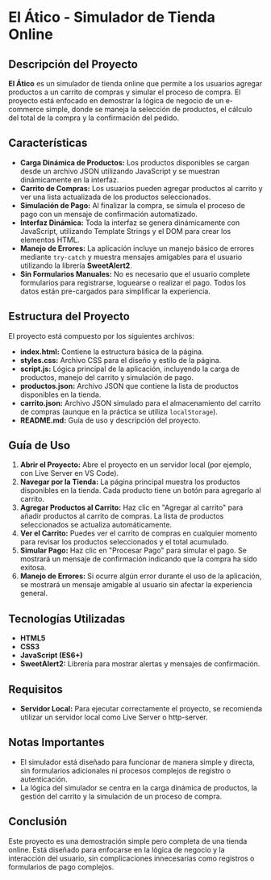 # El Ático - Simulador de Tienda Online

## Descripción del Proyecto

**El Ático** es un simulador de tienda online que permite a los usuarios agregar productos a un carrito de compras y simular el proceso de compra. El proyecto está enfocado en demostrar la lógica de negocio de un e-commerce simple, donde se maneja la selección de productos, el cálculo del total de la compra y la confirmación del pedido.

## Características

- **Carga Dinámica de Productos:** Los productos disponibles se cargan desde un archivo JSON utilizando JavaScript y se muestran dinámicamente en la interfaz.
- **Carrito de Compras:** Los usuarios pueden agregar productos al carrito y ver una lista actualizada de los productos seleccionados.
- **Simulación de Pago:** Al finalizar la compra, se simula el proceso de pago con un mensaje de confirmación automatizado.
- **Interfaz Dinámica:** Toda la interfaz se genera dinámicamente con JavaScript, utilizando Template Strings y el DOM para crear los elementos HTML.
- **Manejo de Errores:** La aplicación incluye un manejo básico de errores mediante `try-catch` y muestra mensajes amigables para el usuario utilizando la librería **SweetAlert2**.
- **Sin Formularios Manuales:** No es necesario que el usuario complete formularios para registrarse, loguearse o realizar el pago. Todos los datos están pre-cargados para simplificar la experiencia.

## Estructura del Proyecto

El proyecto está compuesto por los siguientes archivos:

- **index.html:** Contiene la estructura básica de la página.
- **styles.css:** Archivo CSS para el diseño y estilo de la página.
- **script.js:** Lógica principal de la aplicación, incluyendo la carga de productos, manejo del carrito y simulación de pago.
- **productos.json:** Archivo JSON que contiene la lista de productos disponibles en la tienda.
- **carrito.json:** Archivo JSON simulado para el almacenamiento del carrito de compras (aunque en la práctica se utiliza `localStorage`).
- **README.md:** Guía de uso y descripción del proyecto.

## Guía de Uso

1. **Abrir el Proyecto:** Abre el proyecto en un servidor local (por ejemplo, con Live Server en VS Code).
2. **Navegar por la Tienda:** La página principal muestra los productos disponibles en la tienda. Cada producto tiene un botón para agregarlo al carrito.
3. **Agregar Productos al Carrito:** Haz clic en "Agregar al carrito" para añadir productos al carrito de compras. La lista de productos seleccionados se actualiza automáticamente.
4. **Ver el Carrito:** Puedes ver el carrito de compras en cualquier momento para revisar los productos seleccionados y el total acumulado.
5. **Simular Pago:** Haz clic en "Procesar Pago" para simular el pago. Se mostrará un mensaje de confirmación indicando que la compra ha sido exitosa.
6. **Manejo de Errores:** Si ocurre algún error durante el uso de la aplicación, se mostrará un mensaje amigable al usuario sin afectar la experiencia general.

## Tecnologías Utilizadas

- **HTML5**
- **CSS3**
- **JavaScript (ES6+)**
- **SweetAlert2:** Librería para mostrar alertas y mensajes de confirmación.

## Requisitos

- **Servidor Local:** Para ejecutar correctamente el proyecto, se recomienda utilizar un servidor local como Live Server o http-server.

## Notas Importantes

- El simulador está diseñado para funcionar de manera simple y directa, sin formularios adicionales ni procesos complejos de registro o autenticación.
- La lógica del simulador se centra en la carga dinámica de productos, la gestión del carrito y la simulación de un proceso de compra.

## Conclusión

Este proyecto es una demostración simple pero completa de una tienda online. Está diseñado para enfocarse en la lógica de negocio y la interacción del usuario, sin complicaciones innecesarias como registros o formularios de pago complejos.
